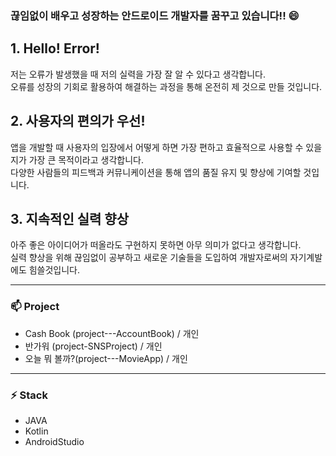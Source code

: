 ### 끊임없이 배우고 성장하는 안드로이드 개발자를 꿈꾸고 있습니다!! 😄

## 1. Hello! Error! 
저는 오류가 발생했을 때 저의 실력을 가장 잘 알 수 있다고 생각합니다.  
오류를 성장의 기회로 활용하여 해결하는 과정을 통해 온전히 제 것으로 만들 것입니다.


## 2. 사용자의 편의가 우선!
앱을 개발할 때 사용자의 입장에서 어떻게 하면 가장 편하고 효율적으로 사용할 수 있을지가 가장 큰 목적이라고 생각합니다.  
다양한 사람들의 피드백과 커뮤니케이션을 통해 앱의 품질 유지 및 향상에 기여할 것입니다.


## 3. 지속적인 실력 향상
아주 좋은 아이디어가 떠올라도 구현하지 못하면 아무 의미가 없다고 생각합니다.  
실력 향상을 위해 끊임없이 공부하고 새로운 기술들을 도입하여 개발자로써의 자기계발에도 힘쓸것입니다.

* * *

### 📫 Project
- Cash Book (project---AccountBook) / 개인
- 반가워 (project-SNSProject) / 개인
- 오늘 뭐 볼까?(project---MovieApp) / 개인

* * *

### ⚡ Stack
- JAVA
- Kotlin
- AndroidStudio


<!--
**jdsaeyqo/jdsaeyqo** is a ✨ _special_ ✨ repository because its `README.md` (this file) appears on your GitHub profile.

Here are some ideas to get you started:

- 🔭 I’m currently working on ...
- 🌱 I’m currently learning ...
- 👯 I’m looking to collaborate on ...
- 🤔 I’m looking for help with ...
- 💬 Ask me about ...
- 📫 How to reach me: ...
- 😄 Pronouns: ...
- ⚡ Fun fact: ...
-->
